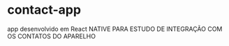 # contact-app
app desenvolvido em React NATIVE PARA ESTUDO DE INTEGRAÇÃO COM OS CONTATOS DO APARELHO
